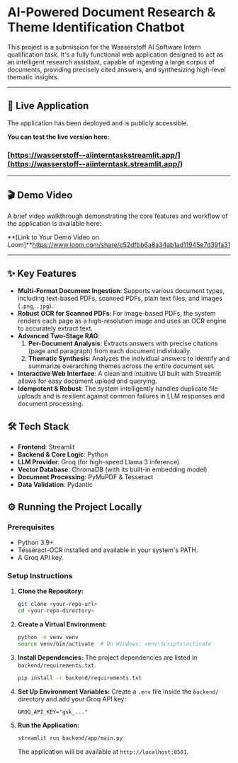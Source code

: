 # AI-Powered Document Research & Theme Identification Chatbot

This project is a submission for the Wasserstoff AI Software Intern qualification task. It's a fully functional web application designed to act as an intelligent research assistant, capable of ingesting a large corpus of documents, providing precisely cited answers, and synthesizing high-level thematic insights.

---

## 🚀 Live Application

The application has been deployed and is publicly accessible.

**You can test the live version here:**

### [https://wasserstoff--aiinterntaskstreamlit.app/](https://wasserstoff--aiinterntask.streamlit.app/)

---

## 🎬 Demo Video

A brief video walkthrough demonstrating the core features and workflow of the application is available here:

**[Link to Your Demo Video on Loom]**https://www.loom.com/share/c52dfbb6a8a34ab1ad11945e7d39fa31

---

## ✨ Key Features

*   **Multi-Format Document Ingestion**: Supports various document types, including text-based PDFs, scanned PDFs, plain text files, and images (`.png`, `.jpg`).
*   **Robust OCR for Scanned PDFs**: For image-based PDFs, the system renders each page as a high-resolution image and uses an OCR engine to accurately extract text.
*   **Advanced Two-Stage RAG**:
    1.  **Per-Document Analysis**: Extracts answers with precise citations (page and paragraph) from each document individually.
    2.  **Thematic Synthesis**: Analyzes the individual answers to identify and summarize overarching themes across the entire document set.
*   **Interactive Web Interface**: A clean and intuitive UI built with Streamlit allows for easy document upload and querying.
*   **Idempotent & Robust**: The system intelligently handles duplicate file uploads and is resilient against common failures in LLM responses and document processing.

## 🛠️ Tech Stack

*   **Frontend**: Streamlit
*   **Backend & Core Logic**: Python
*   **LLM Provider**: Groq (for high-speed Llama 3 inference)
*   **Vector Database**: ChromaDB (with its built-in embedding model)
*   **Document Processing**: PyMuPDF & Tesseract
*   **Data Validation**: Pydantic

## ⚙️ Running the Project Locally

### Prerequisites
- Python 3.9+
- Tesseract-OCR installed and available in your system's PATH.
- A Groq API key.

### Setup Instructions
1.  **Clone the Repository:**
    ```bash
    git clone <your-repo-url>
    cd <your-repo-directory>
    ```

2.  **Create a Virtual Environment:**
    ```bash
    python -m venv venv
    source venv/bin/activate  # On Windows: venv\Scripts\activate
    ```

3.  **Install Dependencies:**
    The project dependencies are listed in `backend/requirements.txt`.
    ```bash
    pip install -r backend/requirements.txt
    ```

4.  **Set Up Environment Variables:**
    Create a `.env` file inside the `backend/` directory and add your Groq API key:
    ```
    GROQ_API_KEY="gsk_..."
    ```

5.  **Run the Application:**
    ```bash
    streamlit run backend/app/main.py
    ```
    The application will be available at `http://localhost:8501`.
